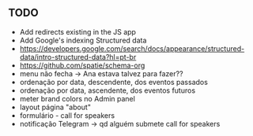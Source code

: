 ## TODO

- Add redirects existing in the JS app
- Add Google's indexing Structured data
- https://developers.google.com/search/docs/appearance/structured-data/intro-structured-data?hl=pt-br
- https://github.com/spatie/schema-org
- menu não fecha -> Ana estava talvez para fazer??
- ordenação por data, descendente, dos eventos passados
- ordenação por data, ascendente, dos eventos futuros
- meter brand colors no Admin panel
- layout página "about"
- formulário - call for speakers
- notificação Telegram -> qd alguém submete call for speakers

